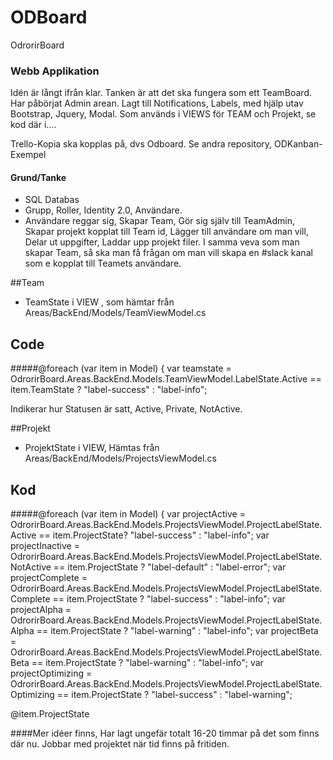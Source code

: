 # ODBoard
OdrorirBoard

### Webb Applikation

Idén är långt ifrån klar.
Tanken är att det ska fungera som ett TeamBoard.
Har påbörjat Admin arean.
Lagt till Notifications, Labels, med hjälp utav Bootstrap, Jquery, Modal. 
Som används i VIEWS för TEAM och Projekt, se kod där i....

Trello-Kopia ska kopplas på, dvs Odboard. Se andra repository, ODKanban-Exempel

#### Grund/Tanke

+ SQL Databas
+ Grupp, Roller, Identity 2.0, Användare.
+ Användare reggar sig, Skapar Team, Gör sig själv till TeamAdmin, Skapar projekt kopplat till Team id,
Lägger till användare om man vill, Delar ut uppgifter, Laddar upp projekt filer.
I samma veva som man skapar Team, så ska man få frågan om man vill skapa en #slack kanal som e kopplat till Teamets användare.

##Team
+ TeamState i VIEW , som hämtar från Areas/BackEnd/Models/TeamViewModel.cs
## Code
#####@foreach (var item in Model)
 {
   var teamstate = OdrorirBoard.Areas.BackEnd.Models.TeamViewModel.LabelState.Active == item.TeamState ? "label-success" : "label-info";

Indikerar hur Statusen är satt, Active, Private, NotActive.

##Projekt
+ ProjektState i VIEW, Hämtas från Areas/BackEnd/Models/ProjectsViewModel.cs

## Kod
#####@foreach (var item in Model)
                            {
                                var projectActive = OdrorirBoard.Areas.BackEnd.Models.ProjectsViewModel.ProjectLabelState.Active == item.ProjectState? "label-success" : "label-info";
                                var projectInactive = OdrorirBoard.Areas.BackEnd.Models.ProjectsViewModel.ProjectLabelState.NotActive == item.ProjectState ? "label-default" : "label-error";
                                var projectComplete = OdrorirBoard.Areas.BackEnd.Models.ProjectsViewModel.ProjectLabelState.Complete == item.ProjectState ? "label-success" : "label-info";
                                var projectAlpha = OdrorirBoard.Areas.BackEnd.Models.ProjectsViewModel.ProjectLabelState.Alpha == item.ProjectState ? "label-warning" : "label-info";
                                var projectBeta = OdrorirBoard.Areas.BackEnd.Models.ProjectsViewModel.ProjectLabelState.Beta == item.ProjectState ? "label-warning" : "label-info";
                                var projectOptimizing = OdrorirBoard.Areas.BackEnd.Models.ProjectsViewModel.ProjectLabelState.Optimizing == item.ProjectState ? "label-success" : "label-warning";

<td>
<span class="label @projectActive @projectInactive @projectComplete @projectAlpha @projectBeta @projectOptimizing">@item.ProjectState</span>
</td>

	
####Mer idéer finns, 
Har lagt ungefär totalt 16-20 timmar på det som finns där nu. Jobbar med projektet när tid finns på fritiden.




